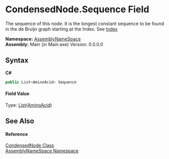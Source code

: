 # CondensedNode.Sequence Field
 

The sequence of this node. It is the longest constant sequence to be found in the de Bruijn graph starting at the Index. See <a href="0e6d0441-3be6-7c54-cf9c-5c38bdfdd59b">Index</a>

**Namespace:**&nbsp;<a href="6bcc80ef-5cfd-db5f-1eb2-7297d1c16397">AssemblyNameSpace</a><br />**Assembly:**&nbsp;Main (in Main.exe) Version: 0.0.0.0

## Syntax

**C#**<br />
``` C#
public List<AminoAcid> Sequence
```


#### Field Value
Type: <a href="http://msdn2.microsoft.com/en-us/library/6sh2ey19" target="_blank">List</a>(<a href="906567b4-adec-2d74-6183-8174a5b7ae4d">AminoAcid</a>)

## See Also


#### Reference
<a href="9aa97fa2-84fc-c8b1-da89-3aa2201bdb11">CondensedNode Class</a><br /><a href="6bcc80ef-5cfd-db5f-1eb2-7297d1c16397">AssemblyNameSpace Namespace</a><br />
